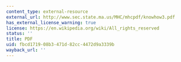 ```yaml
---
content_type: external-resource
external_url: http://www.sec.state.ma.us/MHC/mhcpdf/knowhow3.pdf
has_external_license_warning: true
license: https://en.wikipedia.org/wiki/All_rights_reserved
status: ''
title: PDF
uid: fbcd1719-08b3-471d-82cc-4472d9a3339b
wayback_url: ''
---
```


